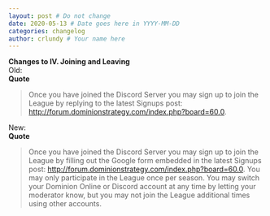 ```yaml
---
layout: post # Do not change
date: 2020-05-13 # Date goes here in YYYY-MM-DD
categories: changelog
author: crlundy # Your name here
---
```

**Changes to IV. Joining and Leaving**  
Old:  
**Quote**
> Once you have joined the Discord Server you may sign up to join the League by replying to the latest Signups post: http://forum.dominionstrategy.com/index.php?board=60.0.

New:  
**Quote**
> Once you have joined the Discord Server you may sign up to join the League by filling out the Google form embedded in the latest Signups post: http://forum.dominionstrategy.com/index.php?board=60.0. You may only participate in the League once per season. You may switch your Dominion Online or Discord account at any time by letting your moderator know, but you may not join the League additional times using other accounts.
